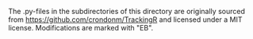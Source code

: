The .py-files in the subdirectories of this directory are originally sourced from https://github.com/crondonm/TrackingR and licensed under a MIT license.
Modifications are marked with "EB".
